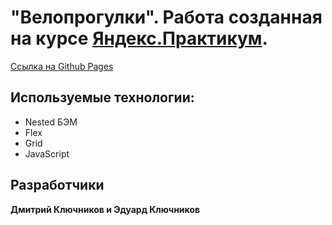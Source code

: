 # "Велопрогулки". Работа созданная на курсе [Яндекс.Практикум](https://praktikum.yandex.ru/).


[Ссылка на Github Pages](https://kareivis96.github.io/bike-rides/)

## Используемые технологии:

* Nested БЭМ
* Flex
* Grid
* JavaScript

## Разработчики
**Дмитрий Ключников и Эдуард Ключников**

